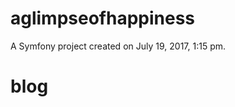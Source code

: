 aglimpseofhappiness
===================

A Symfony project created on July 19, 2017, 1:15 pm.
# blog
